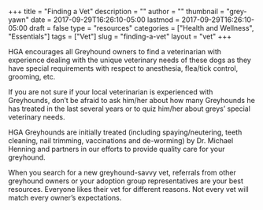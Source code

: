 +++
title = "Finding a Vet"
description = ""
author = ""
thumbnail = "grey-yawn"
date = 2017-09-29T16:26:10-05:00
lastmod = 2017-09-29T16:26:10-05:00
draft = false
type = "resources"
categories = ["Health and Wellness", "Essentials"]
tags = ["Vet"]
slug = "finding-a-vet"
layout = "vet"
+++

HGA encourages all Greyhound owners to find a veterinarian with experience dealing with the unique veterinary needs of these dogs as they have special requirements with respect to anesthesia, flea/tick control, grooming, etc.

If you are not sure if your local veterinarian is experienced with Greyhounds, don’t be afraid to ask him/her about how many Greyhounds he has treated in the last several years or to quiz him/her about greys’ special veterinary needs.

HGA Greyhounds are initially treated (including spaying/neutering, teeth cleaning, nail trimming, vaccinations and de-worming) by Dr. Michael Henning and partners in our efforts to provide quality care for your greyhound.

When you search for a new greyhound-savvy vet, referrals from other greyhound owners or your adoption group representatives are your best resources. Everyone likes their vet for different reasons. Not every vet will match every owner’s expectations.